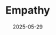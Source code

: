 ---  
layout: startup_page  
title: "Empathy"  
id: "empathy.com"  
permalink: "/empathyempathy.com05292025/"  
website: "https://empathy.com/"  
funding_round: "Series C"  
funding_amount: "$72M"  
investors: "Adams Street Partners, General Catalyst, Index Ventures, Entrée Capital, Brewer Lane Ventures, SemperVirens, Latitude, LionTree, Aflac Ventures, Allianz Life Ventures, Citi Impact Fund, Munich Re, MetLife, New York Life, Securian, TIAA Ventures"  
about: "Empathy is a technology company focused on transforming how people plan for and navigate difficult life events, offering loss support, estate management, and legacy planning services. The platform allows users to create and securely store estate plans and essential documents. Empathy has partnered with major financial institutions and employers to provide compassionate tech at scale, including AI-powered solutions to enhance user support."  
markets: "Technology, Information and Internet"  
hq: "New York, New York, United States"  
founded_year: "2020"  
linkedin: "https://www.linkedin.com/company/empathy-com"  
twitter: ""  
instagram: ""  
facebook: ""  
crunchbase: "https://www.crunchbase.com/organization/empathy-5cb4"  
pitchbook: ""  

date_display: "29-May-2025"  
date: "2025-05-29"

# SEO Optimization  
meta_title: "Empathy - Series C Funding ($72M)"  
meta_description: "Empathy, Empathy is a technology company focused on transforming how people plan for and navigate difficult life events, offering loss support, estate manageme..."  
meta_keywords: "Empathy, Technology, Information and Internet, Series C funding"  
canonical_url: "https://startup.projectstartups.com/empathyempathy.com05292025/"  
---
